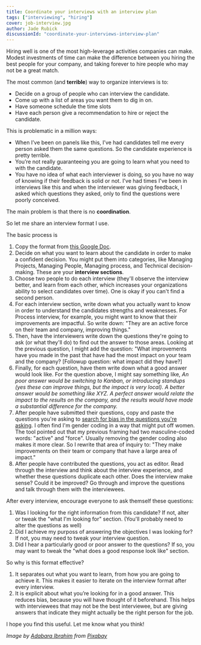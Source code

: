 ```yaml
---
title: Coordinate your interviews with an interview plan
tags: ["interviewing", "hiring"]
cover: job-interview.jpg
author: Jade Rubick
discussionId: "coordinate-your-interviews-interview-plan"
---
```


<re-img src="job-interview.jpg"></re-img>

Hiring well is one of the most high-leverage activities companies can make. Modest investments of time can make the difference between you hiring the best people for your company, and taking forever to hire people who may not be a great match.

The most common (and **terrible**) way to organize interviews is to:
* Decide on a group of people who can interview the candidate. 
* Come up with a list of areas you want them to dig in on. 
* Have someone schedule the time slots
* Have each person give a recommendation to hire or reject the candidate. 

This is problematic in a million ways:

* When I’ve been on panels like this, I’ve had candidates tell me every person asked them the same questions. So the candidate experience is pretty terrible. 
* You’re not really guaranteeing you are going to learn what you need to with the candidate. 
* You have no idea of what each interviewer is doing, so you have no way of knowing if their feedback is solid or not. I've had times I've been in interviews like this and when the interviewer was giving feedback, I asked which questions they asked, only to find the questions were poorly conceived. 

The main problem is that there is no **coordination**. 

So let me share an interview format I use. 

The basic process is
1. Copy the format from [this Google Doc](https://docs.google.com/document/d/1WlkzpOMoQnmaG5wVTjV2JFtbis1ykKjlaE0unO8XbEA/edit#). 
2. Decide on what you want to learn about the candidate in order to make a confident decision. You might put them into categories, like Managing Projects, Managing People, Managing process, and Technical decision-making. These are your **interview sections**. 
3. Choose two people to do each interview (they'll observe the interview better, and learn from each other, which increases your organizations ability to select candidates over time). One is okay if you can't find a second person.
4. For each interview section, write down what you actually want to know in order to understand the candidates strengths and weaknesses. For Process interview, for example, you might want to know that their improvements are impactful. So write down: "They are an active force on their team and company, improving things." 
5. Then, have the interviewers write down the questions they're going to ask (or what they'll do) to find out the answer to those areas. Looking at the previous question, I might add the question: "What improvements have you made in the past that have had the most impact on your team and the company? [Followup question: what impact did they have?] 
6. Finally, for each question, have them write down what a good answer would look like. For the question above, I might say something like, *An poor answer would be switching to Kanban, or introducing standups (yes these can improve things, but the impact is very local). A better answer would be something like XYZ. A perfect answer would relate the impact to the results on the company, and the results would have made a substantial difference for the company.* 
7. After people have submitted their questions, copy and paste the questions you're asking to [search for bias in the questions you're asking](http://gender-decoder.katmatfield.com/). I often find I'm gender coding in a way that might put off women. The tool pointed out that my previous framing had two masculine-coded words: "active" and "force". Usually removing the gender coding also makes it more clear. So I rewrite that area of inquiry to: "They make improvements on their team or company that have a large area of impact."
8. After people have contributed the questions, you act as editor. Read through the interview and think about the interview experience, and whether these questions duplicate each other. Does the interview make sense? Could it be improved? Go through and improve the questions and talk through them with the interviewees.

After every interview, encourage everyone to ask themself these questions:

1. Was I looking for the right information from this candidate? If not, alter or tweak the "what I'm looking for" section. (You'll probably need to alter the questions as well)
2. Did I achieve my purposs of answering the objectives I was looking for? If not, you may need to tweak your interview question.
3. Did I hear a particularly good or poor answer to the questions? If so, you may want to tweak the "what does a good response look like" section.

So why is this format effective?

1. It separates out what you want to learn, from how you are going to achieve it. This makes it easier to iterate on the interview format after every interview. 
2. It is explicit about what you’re looking for in a good answer. This reduces bias, because you will have thought of it beforehand. This helps with interviewees that may not be the best interviewee, but are giving answers that indicate they might actually be the right person for the job. 

I hope you find this useful. Let me know what you think!

_Image by <a href="https://pixabay.com/users/425147-425147/">Adabara Ibrahim</a> from <a href="https://pixabay.com/">Pixabay</a>_

